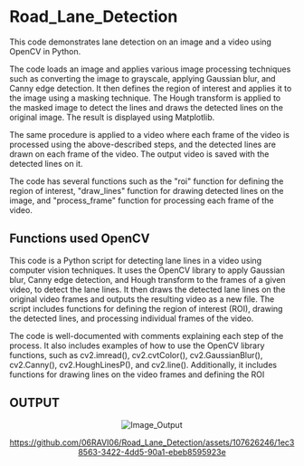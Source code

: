 # Road_Lane_Detection


This code demonstrates lane detection on an image and a video using OpenCV in Python.

The code loads an image and applies various image processing techniques such as converting the image to grayscale, applying Gaussian blur, and Canny edge detection. It then defines the region of interest and applies it to the image using a masking technique. The Hough transform is applied to the masked image to detect the lines and draws the detected lines on the original image. The result is displayed using Matplotlib.

The same procedure is applied to a video where each frame of the video is processed using the above-described steps, and the detected lines are drawn on each frame of the video. The output video is saved with the detected lines on it.

The code has several functions such as the "roi" function for defining the region of interest, "draw_lines" function for drawing detected lines on the image, and "process_frame" function for processing each frame of the video.


## Functions used OpenCV


This code is a Python script for detecting lane lines in a video using computer vision techniques. It uses the OpenCV library to apply Gaussian blur, Canny edge detection, and Hough transform to the frames of a given video, to detect the lane lines. It then draws the detected lane lines on the original video frames and outputs the resulting video as a new file. The script includes functions for defining the region of interest (ROI), drawing the detected lines, and processing individual frames of the video.


The code is well-documented with comments explaining each step of the process. It also includes examples of how to use the OpenCV library functions, such as cv2.imread(), cv2.cvtColor(), cv2.GaussianBlur(), cv2.Canny(), cv2.HoughLinesP(), and cv2.line(). Additionally, it includes functions for drawing lines on the video frames and defining the ROI


## OUTPUT

<div align="center">

![Image_Output](https://github.com/06RAVI06/Road_Lane_Detection/assets/107626246/f7277bae-1288-4f69-b6f6-07e9ddb3d982)

https://github.com/06RAVI06/Road_Lane_Detection/assets/107626246/1ec38563-3422-4dd5-90a1-ebeb8595923e

</div>
